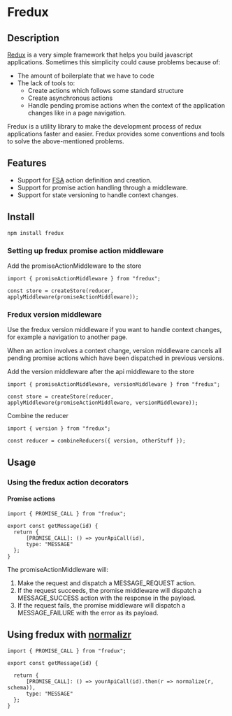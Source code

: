 # Fredux

## Description

[Redux](https://github.com/reactjs/redux) is a very simple framework that helps you build javascript applications. Sometimes this simplicity could cause problems because of:

* The amount of boilerplate that we have to code
* The lack of tools to:
  * Create actions which follows some standard structure
  * Create asynchronous actions
  * Handle pending promise actions when the context of the application changes like in a page navigation.

Fredux is a utility library to make the development process of redux applications faster and easier. Fredux provides some conventions and tools to solve the above-mentioned problems.

## Features

* Support for [FSA](https://github.com/acdlite/flux-standard-action) action definition and creation.
* Support for promise action handling through a middleware.
* Support for state versioning to handle context changes.

## Install

```
npm install fredux
```

### Setting up fredux promise action middleware

Add the promiseActionMiddleware to the store

```
import { promiseActionMiddleware } from "fredux";

const store = createStore(reducer, applyMiddleware(promiseActionMiddleware));
```

### Fredux version middleware

Use the fredux version middleware if you want to handle context changes, for example a navigation to another page.

When an action involves a context change, version middleware cancels all pending promise actions which have been dispatched in previous versions.

Add the version middleware after the api middleware to the store

```
import { promiseActionMiddleware, versionMiddleware } from "fredux";

const store = createStore(reducer, applyMiddleware(promiseActionMiddleware, versionMiddleware));
```

Combine the reducer

```
import { version } from "fredux";

const reducer = combineReducers({ version, otherStuff });
```

## Usage

### Using the fredux action decorators

#### Promise actions

```
import { PROMISE_CALL } from "fredux";

export const getMessage(id) {
  return {
      [PROMISE_CALL]: () => yourApiCall(id),
      type: "MESSAGE"
  };
}
```

The promiseActionMiddleware will:

1. Make the request and dispatch a MESSAGE_REQUEST action.
2. If the request succeeds, the promise middleware will dispatch a MESSAGE_SUCCESS action with the response in the payload.
3. If the request fails, the promise middleware will dispatch a MESSAGE_FAILURE with the error as its payload.

## Using fredux with [normalizr](https://github.com/paularmstrong/normalizr)

```
import { PROMISE_CALL } from "fredux";

export const getMessage(id) {

  return {
      [PROMISE_CALL]: () => yourApiCall(id).then(r => normalize(r, schema)),
      type: "MESSAGE"
  };
}
```

